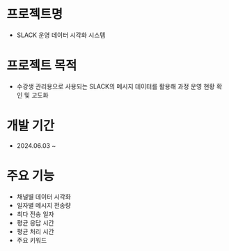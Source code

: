 # 프로젝트명

- SLACK 운영 데이터 시각화 시스템

# 프로젝트 목적

- 수강생 관리용으로 사용되는 SLACK의 메시지 데이터를 활용해 과정 운영 현황 확인 및 고도화

# 개발 기간

- 2024.06.03 ~

# 주요 기능

- 채널별 데이터 시각화
- 일자별 메시지 전송량
- 최다 전송 일자
- 평균 응답 시간
- 평균 처리 시간
- 주요 키워드
